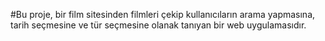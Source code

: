 #Bu proje, bir film sitesinden filmleri çekip kullanıcıların arama yapmasına, tarih seçmesine ve tür seçmesine olanak tanıyan bir web uygulamasıdır.
